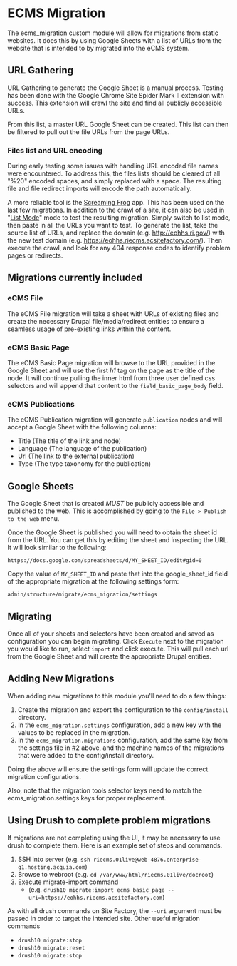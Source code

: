 # ECMS Migration

The ecms_migration custom module will allow for migrations from static websites.
It does this by using Google Sheets with a list of URLs from the website that
is intended to by migrated into the eCMS system.

## URL Gathering
URL Gathering to generate the Google Sheet is a manual process. Testing has been
done with the Google Chrome Site Spider Mark II extension with success. This
extension will crawl the site and find all publicly accessible URLs.

From this list, a master URL Google Sheet can be created. This list can then
be filtered to pull out the file URLs from the page URLs.

### Files list and URL encoding
During early testing some issues with handling URL encoded file names were
encountered. To address this, the files lists should be cleared of all "%20"
encoded spaces, and simply replaced with a space. The resulting file and file
redirect imports will encode the path automatically.

A more reliable tool is the [Screaming Frog] app. This has been used on the
last few migrations. In addition to the crawl of a site, it can also
be used in "[List Mode]" mode to test the resulting migration. Simply switch to
list mode, then paste in all the URLs you want to test. To generate the list,
take the source list of URLs, and replace the domain (e.g. http://eohhs.ri.gov/)
with the new test domain (e.g. https://eohhs.riecms.acsitefactory.com/). Then
execute the crawl, and look for any 404 response codes to identify problem pages
or redirects.

## Migrations currently included
### eCMS File
The eCMS File migration will take a sheet with URLs of existing files and create
the necessary Drupal file/media/redirect entities to ensure a seamless usage of
pre-existing links within the content.

### eCMS Basic Page
The eCMS Basic Page migration will browse to the URL provided in the Google Sheet
and will use the first _h1_ tag on the page as the title of the node. It will
continue pulling the inner html from three user defined css selectors
and will append that content to the `field_basic_page_body` field.

### eCMS Publications
The eCMS Publication migration will generate `publication` nodes and will accept
a Google Sheet with the following columns:
- Title (The title of the link and node)
- Language (The language of the publication)
- Url (The link to the external publication)
- Type (The type taxonomy for the publication)

## Google Sheets
The Google Sheet that is created _MUST_ be publicly accessible and published to
the web. This is accomplished by going to the `File > Publish to the web` menu.

Once the Google Sheet is published you will need to obtain the sheet id from the
URL. You can get this by editing the sheet and inspecting the URL. It will look
similar to the following:

`https://docs.google.com/spreadsheets/d/MY_SHEET_ID/edit#gid=0`

Copy the value of `MY_SHEET_ID` and paste that into the google_sheet_id field
of the appropriate migration at the following settings form:

`admin/structure/migrate/ecms_migration/settings`

## Migrating
Once all of your sheets and selectors have been created and saved as configuration
you can begin migrating. Click `Execute` next to the migration you would like
to run, select `import` and click execute. This will pull each url from
the Google Sheet and will create the appropriate Drupal entities.

## Adding New Migrations
When adding new migrations to this module you'll need to do a few things:

1. Create the migration and export the configuration to the `config/install` directory.
2. In the `ecms_migration.settings` configuration, add a new key with the values
   to be replaced in the migration.
3. In the `ecms_migration.migrations` configuration, add the same key from the
   settings file in #2 above, and the machine names of the migrations that were
   added to the config/install directory.

Doing the above will ensure the settings form will update the correct migration
configurations.

Also, note that the migration tools selector keys need to match the
ecms_migration.settings keys for proper replacement.

## Using Drush to complete problem migrations
If migrations are not completing using the UI, it may be necessary to
use drush to complete them. Here is an example set of steps and commands.
1. SSH into server (e.g. `ssh riecms.01live@web-4876.enterprise-g1.hosting.acquia.com`)
2. Browse to webroot (e.g. `cd /var/www/html/riecms.01live/docroot`)
3. Execute migrate-import command
   * (e.g. `drush10 migrate:import ecms_basic_page --uri=https://eohhs.riecms.acsitefactory.com`)

As with all drush commands on Site Factory, the `--uri` argument must be passed in
     order to target the intended site.
Other useful migration commands
* `drush10 migrate:stop`
* `drush10 migrate:reset`
* `drush10 migrate:stop`

[Screaming Frog]: https://www.screamingfrog.co.uk/seo-spider/
[List Mode]: https://www.screamingfrog.co.uk/how-to-use-list-mode/
